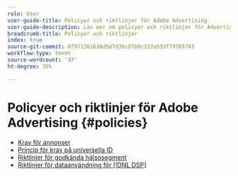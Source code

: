 ```yaml
---
role: User
user-guide-title: Policyer och riktlinjer för Adobe Advertising
user-guide-description: Läs mer om policyer och riktlinjer för Advertising DSP och [!DNL Advertising Search, Social, & Commerce].
breadcrumb-title: Policyer och riktlinjer
index: true
source-git-commit: 87971361638d5d7d36c07b8c322a533f79705745
workflow-type: tm+mt
source-wordcount: '37'
ht-degree: 35%

---
```



# Policyer och riktlinjer för Adobe Advertising {#policies}

+ [Krav för annonser](/help/policies/ad-requirements-policy.md)
+ [Princip för krav på universella ID](/help/policies/universal-id-policy.md)
+ [Riktlinjer för godkända hälsosegment](/help/policies/health-segment-guidelines.md)
+ [Riktlinjer för dataanvändning för [!DNL DSP]](/help/policies/data-usage-guidelines.md)
